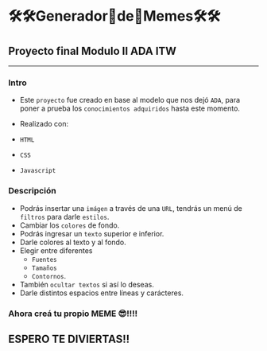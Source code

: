 # 🛠🛠Generador🤪de🤪Memes🛠🛠

## Proyecto final Modulo II ADA ITW
--- 
### Intro

- Este `proyecto` fue creado en base al modelo que nos dejó `ADA`, para poner a prueba los `conocimientos adquiridos` hasta este momento.

- Realizado con: 
- `HTML` 
- `CSS`
- `Javascript`

### Descripción

- Podrás insertar una `imágen` a través de una `URL`, tendrás un menú de `filtros` para darle `estilos`.
- Cambiar los `colores` de fondo.
- Podrás ingresar un `texto` superior e inferior.
- Darle colores al texto y al fondo.
- Elegir entre diferentes 
    - `Fuentes`
    - `Tamaños`
    - `Contornos`.
- También `ocultar textos` si así lo deseas.
- Darle distintos espacios entre líneas y carácteres.

### Ahora creá tu propio MEME 😎!!!! 

## ESPERO TE DIVIERTAS!!  
